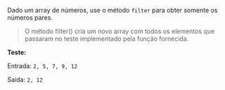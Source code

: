 Dado um array de números, use o método `filter` para obter somente os números pares.

>O método filter() cria um novo array com todos os elementos que passaram no teste implementado pela função fornecida.

**Teste:**

Entrada: `2, 5, 7, 9, 12`

Saída: `2, 12`
